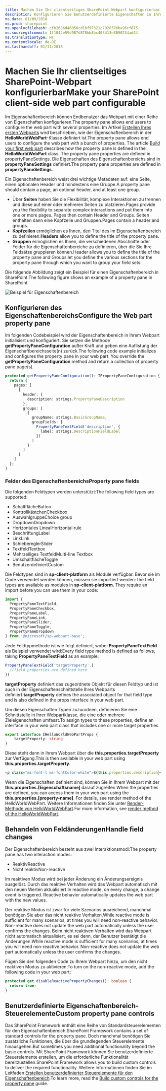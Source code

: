 ```yaml
---
title: Machen Sie Ihr clientseitiges SharePoint-Webpart konfigurierbar
description: Konfigurieren Sie benutzerdefinierte Eigenschaften in Ihrem Webpart mithilfe des Eigenschaftenbereichs.
ms.date: 01/09/2018
ms.prod: sharepoint
ms.openlocfilehash: cfb2686d46058cd1bf97321c7928576ba96cf875
ms.sourcegitcommit: 1f1044e59d987d878bb8bc403413e3090234ad44
ms.translationtype: HT
ms.contentlocale: de-DE
ms.lasthandoff: 01/11/2018
---
```

# <a name="make-your-sharepoint-client-side-web-part-configurable"></a><span data-ttu-id="a5d24-103">Machen Sie Ihr clientseitiges SharePoint-Webpart konfigurierbar</span><span class="sxs-lookup"><span data-stu-id="a5d24-103">Make your SharePoint client-side web part configurable</span></span>

<span data-ttu-id="a5d24-104">Im Eigenschaftenbereich können Endbenutzer das Webpart mit einer Reihe von Eigenschaften konfigurieren.</span><span class="sxs-lookup"><span data-stu-id="a5d24-104">The property pane allows end users to configure the web part with several properties.</span></span> <span data-ttu-id="a5d24-105">Im Artikel [Erstellen Ihres ersten Webparts](../get-started/build-a-hello-world-web-part.md) wird beschrieben, wie der Eigenschaftenbereich in der **HelloWorldWebPart**-Klasse definiert ist.</span><span class="sxs-lookup"><span data-stu-id="a5d24-105">The property pane allows end users to configure the web part with a bunch of properties. The article [Build your first web part](../get-started/build-a-hello-world-web-part.md) describes how the property pane is defined in the **HelloWorldWebPart** class. The property pane properties are defined in  propertyPaneSettings.</span></span> <span data-ttu-id="a5d24-106">Die Eigenschaften des Eigenschaftenbereichs sind in **propertyPaneSettings** definiert.</span><span class="sxs-lookup"><span data-stu-id="a5d24-106">The property pane properties are defined in **propertyPaneSettings**.</span></span>

<span data-ttu-id="a5d24-107">Ein Eigenschaftenbereich weist drei wichtige Metadaten auf: eine Seite, einen optionalen Header und mindestens eine Gruppe.</span><span class="sxs-lookup"><span data-stu-id="a5d24-107">A property pane should contain a page, an optional header, and at least one group.</span></span> 

- <span data-ttu-id="a5d24-108">Über **Seiten** haben Sie die Flexibilität, komplexe Interaktionen zu trennen und diese auf einer oder mehreren Seiten zu platzieren.</span><span class="sxs-lookup"><span data-stu-id="a5d24-108">Pages provide you the flexibility to separate complex interactions and put them into one or more pages. Pages then contain Header and Groups.</span></span> <span data-ttu-id="a5d24-109">Seiten enthalten dann eine Kopfzeile und Gruppen.</span><span class="sxs-lookup"><span data-stu-id="a5d24-109">Pages contain a header and groups.</span></span>
- <span data-ttu-id="a5d24-110">**Kopfzeilen** ermöglichen es Ihnen, den Titel des im Eigenschaftenbereich zu definieren.</span><span class="sxs-lookup"><span data-stu-id="a5d24-110">**Headers** allow you to define the title of the property pane.</span></span> 
- <span data-ttu-id="a5d24-111">**Gruppen** ermöglichen es Ihnen, die verschiedenen Abschnitte oder Felder für die Eigenschaftenbereiche zu definieren, über die Sie Ihre Feldsätze gruppieren können.</span><span class="sxs-lookup"><span data-stu-id="a5d24-111">Header allows you to define the title of the property pane and Groups let you define the various sections for the property pane through which you want to group your field sets.</span></span>  

<span data-ttu-id="a5d24-112">Die folgende Abbildung zeigt ein Beispiel für einen Eigenschaftenbereich in SharePoint.</span><span class="sxs-lookup"><span data-stu-id="a5d24-112">The following figure shows an example of a property pane in SharePoint.</span></span>

![Beispiel für Eigenschaftenbereich](../../../images/property-pane-example.png)

## <a name="configure-the-property-pane"></a><span data-ttu-id="a5d24-114">Konfigurieren des Eigenschaftenbereichs</span><span class="sxs-lookup"><span data-stu-id="a5d24-114">Configure the Web part property pane</span></span>

<span data-ttu-id="a5d24-p103">Im folgenden Codebeispiel wird der Eigenschaftenbereich in Ihrem Webpart initialisiert und konfiguriert. Sie setzen die Methode **getPropertyPaneConfiguration** außer Kraft und geben eine Auflistung der Eigenschaftbereichsseite(n) zurück.</span><span class="sxs-lookup"><span data-stu-id="a5d24-p103">The following code example initializes and configures the property pane in your web part. You override the **getPropertyPaneConfiguration** method and return a collection of property pane page(s).</span></span>

```ts
protected getPropertyPaneConfiguration(): IPropertyPaneConfiguration {
  return {
    pages: [
      {
        header: {
          description: strings.PropertyPaneDescription
        },
        groups: [
          {
            groupName: strings.BasicGroupName,
            groupFields: [
              PropertyPaneTextField('description', {
                label: strings.DescriptionFieldLabel
              })
            ]
          }
        ]
      }
    ]
  };
}
```

### <a name="property-pane-fields"></a><span data-ttu-id="a5d24-117">Felder des Eigenschaftenbereichs</span><span class="sxs-lookup"><span data-stu-id="a5d24-117">Property pane fields</span></span>

<span data-ttu-id="a5d24-118">Die folgenden Feldtypen werden unterstützt:</span><span class="sxs-lookup"><span data-stu-id="a5d24-118">The following field types are supported:</span></span>

* <span data-ttu-id="a5d24-119">Schaltfläche</span><span class="sxs-lookup"><span data-stu-id="a5d24-119">Button</span></span>
* <span data-ttu-id="a5d24-120">Kontrollkästchen</span><span class="sxs-lookup"><span data-stu-id="a5d24-120">Checkbox</span></span>
* <span data-ttu-id="a5d24-121">Auswahlgruppe</span><span class="sxs-lookup"><span data-stu-id="a5d24-121">Choice group</span></span>
* <span data-ttu-id="a5d24-122">Dropdown</span><span class="sxs-lookup"><span data-stu-id="a5d24-122">Dropdown</span></span>
* <span data-ttu-id="a5d24-123">Horizontales Lineal</span><span class="sxs-lookup"><span data-stu-id="a5d24-123">Horizontal rule</span></span>
* <span data-ttu-id="a5d24-124">Beschriftung</span><span class="sxs-lookup"><span data-stu-id="a5d24-124">Label</span></span>
* <span data-ttu-id="a5d24-125">Link</span><span class="sxs-lookup"><span data-stu-id="a5d24-125">Link</span></span>
* <span data-ttu-id="a5d24-126">Schieberegler</span><span class="sxs-lookup"><span data-stu-id="a5d24-126">Slider</span></span>
* <span data-ttu-id="a5d24-127">Textfeld</span><span class="sxs-lookup"><span data-stu-id="a5d24-127">Textbox</span></span>
* <span data-ttu-id="a5d24-128">Mehrzeiliges Textfeld</span><span class="sxs-lookup"><span data-stu-id="a5d24-128">Multi-line Textbox</span></span>
* <span data-ttu-id="a5d24-129">Umschaltfläche</span><span class="sxs-lookup"><span data-stu-id="a5d24-129">Toggle</span></span>
* <span data-ttu-id="a5d24-130">Benutzerdefiniert</span><span class="sxs-lookup"><span data-stu-id="a5d24-130">Custom</span></span>

<span data-ttu-id="a5d24-p104">Die Feldtypen sind in **sp-client-platform** als Module verfügbar. Bevor sie im Code verwendet werden können, müssen sie importiert werden:</span><span class="sxs-lookup"><span data-stu-id="a5d24-p104">The field types are available as modules in **sp-client-platform**. They require an import before you can use them in your code:</span></span>

```ts
import {
  PropertyPaneTextField,
  PropertyPaneCheckbox,
  PropertyPaneLabel,
  PropertyPaneLink,
  PropertyPaneSlider,
  PropertyPaneToggle,
  PropertyPaneDropdown
} from '@microsoft/sp-webpart-base';
```

<span data-ttu-id="a5d24-133">Jede Feldtypmethode ist wie folgt definiert, wobei **PropertyPaneTextField** als Beispiel verwendet wird:</span><span class="sxs-lookup"><span data-stu-id="a5d24-133">Every field type method is defined as follows, taking **PropertyPaneTextField** as an example:</span></span>

```ts
PropertyPaneTextField('targetProperty',{
  //field properties are defined here
})
```

<span data-ttu-id="a5d24-134">**targetProperty** definiert das zugeordnete Objekt für diesen Feldtyp und ist auch in der Eigenschaftenschnittstelle Ihres Webparts definiert.</span><span class="sxs-lookup"><span data-stu-id="a5d24-134">**targetProperty** defines the associated object for that field type and is also defined in the props interface in your web part.</span></span>

<span data-ttu-id="a5d24-135">Um diesen Eigenschaften Typen zuzuordnen, definieren Sie eine Schnittstelle in Ihrer Webpartklasse, die eine oder mehrere Zieleigenschaften umfasst.</span><span class="sxs-lookup"><span data-stu-id="a5d24-135">To assign types to these properties, define an interface in your web part class that includes one or more target properties.</span></span>

```ts
export interface IHelloWorldWebPartProps {
    targetProperty: string
}
```

<span data-ttu-id="a5d24-136">Diese steht dann in Ihrem Webpart über die **this.properties.targetProperty** zur Verfügung.</span><span class="sxs-lookup"><span data-stu-id="a5d24-136">This is then available in your web part using **this.properties.targetProperty**.</span></span>

```ts
<p class="ms-font-l ms-fontColor-white">${this.properties.description}</p>
```

<span data-ttu-id="a5d24-137">Wenn die Eigenschaften definiert sind, können Sie in Ihrem Webpart mit der **this.properties.[Eigenschaftsname]** darauf zugreifen.</span><span class="sxs-lookup"><span data-stu-id="a5d24-137">When the properties are defined, you can access them in your web part using the **this.properties.[property-name]**. For details, see render method of the HelloWorldWebPart.</span></span> <span data-ttu-id="a5d24-138">Weitere Informationen finden Sie unter [Render-Methode von HelloWorldWebPart](../get-started/build-a-hello-world-web-part.md#web-part-render-method).</span><span class="sxs-lookup"><span data-stu-id="a5d24-138">For more information, see [render method of the HelloWorldWebPart](../get-started/build-a-hello-world-web-part.md#web-part-render-method).</span></span>

## <a name="handle-field-changes"></a><span data-ttu-id="a5d24-139">Behandeln von Feldänderungen</span><span class="sxs-lookup"><span data-stu-id="a5d24-139">Handle field changes</span></span>

<span data-ttu-id="a5d24-140">Der Eigenschaftenbereich besteht aus zwei Interaktionsmodi:</span><span class="sxs-lookup"><span data-stu-id="a5d24-140">The property pane has two interaction modes:</span></span>

* <span data-ttu-id="a5d24-141">Reaktiv</span><span class="sxs-lookup"><span data-stu-id="a5d24-141">Reactive</span></span>
* <span data-ttu-id="a5d24-142">Nicht reaktiv</span><span class="sxs-lookup"><span data-stu-id="a5d24-142">Non-reactive</span></span>

<span data-ttu-id="a5d24-p106">Im reaktiven Modus wird bei jeder Änderung ein Änderungsereignis ausgelöst. Durch das reaktive Verhalten wird das Webpart automatisch mit den neuen Werten aktualisiert.</span><span class="sxs-lookup"><span data-stu-id="a5d24-p106">In reactive mode, on every change, a change event is triggered. Reactive behavior automatically updates the web part with the new values.</span></span>

<span data-ttu-id="a5d24-145">Der reaktive Modus ist zwar für viele Szenarios ausreichend, manchmal benötigen Sie aber das nicht reaktive Verhalten.</span><span class="sxs-lookup"><span data-stu-id="a5d24-145">While reactive mode is sufficient for many scenarios, at times you will need non-reactive behavior. Non-reactive does not update the web part automatically unless the user confirms the changes.</span></span> <span data-ttu-id="a5d24-146">Beim nicht reaktiven Verhalten wird das Webpart nicht automatisch aktualisiert, es sei denn, der Benutzer bestätigt die Änderungen.</span><span class="sxs-lookup"><span data-stu-id="a5d24-146">While reactive mode is sufficient for many scenarios, at times you will need non-reactive behavior. Non-reactive does not update the web part automatically unless the user confirms the changes.</span></span> 

<span data-ttu-id="a5d24-147">Fügen Sie den folgenden Code zu Ihrem Webpart hinzu, um den nicht reaktiven Modus zu aktivieren:</span><span class="sxs-lookup"><span data-stu-id="a5d24-147">To turn on the non-reactive mode, add the following code in your web part:</span></span>

```ts 
protected get disableReactivePropertyChanges(): boolean { 
  return true; 
}
```

## <a name="custom-property-pane-controls"></a><span data-ttu-id="a5d24-148">Benutzerdefinierte Eigenschaftenbereich-Steuerelemente</span><span class="sxs-lookup"><span data-stu-id="a5d24-148">Custom property pane controls</span></span>

<span data-ttu-id="a5d24-149">Das SharePoint Framework enthält eine Reihe von Standardsteuerelementen für den Eigenschaftenbereich.</span><span class="sxs-lookup"><span data-stu-id="a5d24-149">SharePoint Framework contains a set of standard controls for the property pane.</span></span> <span data-ttu-id="a5d24-150">Doch manchmal benötigen Sie zusätzliche Funktionen, die über die grundlegenden Steuerelemente hinausgehen.</span><span class="sxs-lookup"><span data-stu-id="a5d24-150">But sometimes you need additional functionality beyond the basic controls.</span></span> <span data-ttu-id="a5d24-151">Mit SharePoint Framework können Sie benutzerdefinierte Steuerelemente erstellen, um die erforderliche Funktionalität bereitzustellen.</span><span class="sxs-lookup"><span data-stu-id="a5d24-151">SharePoint Framework allows you to build custom controls to deliver the required functionality.</span></span> <span data-ttu-id="a5d24-152">Weitere Informationen finden Sie im Leitfaden [Erstellen benutzerdefinierter Steuerelemente für den Eigenschaftenbereich](../guidance/build-custom-property-pane-controls.md).</span><span class="sxs-lookup"><span data-stu-id="a5d24-152">To learn more, read the [Build custom controls for the property pane](../guidance/build-custom-property-pane-controls.md) guide.</span></span>
